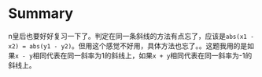 # Summary
n皇后也要好好复习一下了。判定在同一条斜线的方法有点忘了，应该是`abs(x1 - x2) = abs(y1 - y2)`。但用这个感觉不好用，具体方法也忘了。。这题我用的是如果`x - y`相同代表在同一斜率为1的斜线上，如果`x + y`相同代表在同一斜率为-1的斜线上。  

